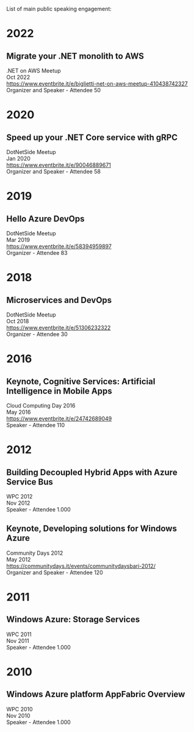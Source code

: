 List of main public speaking engagement:

# 2022
## Migrate your .NET monolith to AWS
.NET on AWS Meetup  
Oct 2022  
https://www.eventbrite.it/e/biglietti-net-on-aws-meetup-410438742327  
Organizer and Speaker - Attendee 50

# 2020
## Speed up your .NET Core service with gRPC
DotNetSide Meetup  
Jan 2020  
https://www.eventbrite.it/e/90046889671  
Organizer and Speaker - Attendee 58

# 2019
## Hello Azure DevOps
DotNetSide Meetup  
Mar 2019  
https://www.eventbrite.it/e/58394959897  
Organizer - Attendee 83

# 2018
## Microservices and DevOps
DotNetSide Meetup  
Oct 2018  
https://www.eventbrite.it/e/51306232322  
Organizer - Attendee 30  

# 2016
## Keynote, Cognitive Services: Artificial Intelligence in Mobile Apps
Cloud Computing Day 2016  
May 2016  
https://www.eventbrite.it/e/24742689049  
Speaker - Attendee 110

# 2012
## Building Decoupled Hybrid Apps with Azure Service Bus
WPC 2012  
Nov 2012  
Speaker - Attendee 1.000

## Keynote, Developing solutions for Windows Azure
Community Days 2012  
May 2012  
https://communitydays.it/events/communitydaysbari-2012/  
Organizer and Speaker - Attendee 120

# 2011
## Windows Azure: Storage Services
WPC 2011  
Nov 2011  
Speaker - Attendee 1.000

# 2010
## Windows Azure platform AppFabric Overview
WPC 2010  
Nov 2010  
Speaker - Attendee 1.000  
